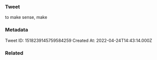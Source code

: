 ### Tweet
to make sense, make

### Metadata
Tweet ID: 1518239145759584259
Created At: 2022-04-24T14:43:14.000Z

### Related

